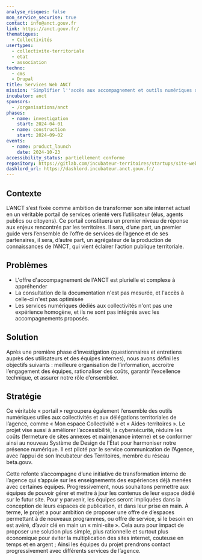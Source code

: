 ```yaml
---
analyse_risques: false
mon_service_securise: true
contact: info@anct.gouv.fr
link: https://anct.gouv.fr/
thematiques:
  - Collectivités
usertypes:
  - collectivite-territoriale
  - etat
  - association
techno:
  - cms
  - Drupal
title: Services Web ANCT
mission: 'Simplifier l''accès aux accompagnement et outils numériques de l''ANCT '
incubator: anct
sponsors:
  - /organisations/anct
phases:
  - name: investigation
    start: 2024-04-01
  - name: construction
    start: 2024-09-02
events:
  - name: product_launch
    date: 2024-10-23
accessibility_status: partiellement conforme
repository: https://gitlab.com/incubateur-territoires/startups/site-web-anct/anct.gouv.fr
dashlord_url: https://dashlord.incubateur.anct.gouv.fr/
---
```

## Contexte

L’ANCT s’est fixée comme ambition de transformer son site internet actuel en un véritable portail de services orienté vers l’utilisateur (élus, agents publics ou citoyens). Ce portail constituera un premier niveau de réponse aux enjeux rencontrés par les territoires. Il sera, d’une part, un premier guide vers l’ensemble de l’offre de services de l’agence et de ses partenaires, il sera, d’autre part, un agrégateur de la production de connaissances de l’ANCT, qui vient éclairer l’action publique territoriale.


## Problèmes

- L'offre d'accompagnement de l'ANCT est plurielle et complexe à appréhender
- La consultation de la documentation n'est pas mesurée, et l'accès à celle-ci n'est pas optimisée
- Les services numériques dédiés aux collectivités n'ont pas une expérience homogène, et ils ne sont pas intégrés avec les accompagnements proposés.

## Solution

Après une première phase d’investigation (questionnaires et entretiens auprès des utilisateurs et des équipes internes), nous avons défini les objectifs suivants : meilleure organisation de l’information, accroitre l’engagement des équipes, rationaliser des coûts, garantir l’excellence technique, et assurer notre rôle d’ensemblier.

## Stratégie

Ce véritable « portail » regroupera également l’ensemble des outils numériques utiles aux collectivités et aux délégations territoriales de l’agence, comme « Mon espace Collectivité » et « Aides-territoires ». Le projet vise aussi à améliorer l’accessibilité, la cybersécurité, réduire les coûts (fermeture de sites annexes et maintenance interne) et se conformer ainsi au nouveau Système de Design de l’État pour harmoniser notre présence numérique. Il est piloté par le service communication de l’Agence, avec l’appui de son Incubateur des Territoires, membre du réseau beta.gouv.

Cette refonte s’accompagne d’une initiative de transformation interne de l’agence qui s’appuie sur les enseignements des expériences déjà menées avec certaines équipes. Progressivement, nous souhaitons permettre aux équipes de pouvoir gérer et mettre à jour les contenus de leur espace dédié sur le futur site. Pour y parvenir, les équipes seront impliquées dans la conception de leurs espaces de publication, et dans leur prise en main.
À terme, le projet a pour ambition de proposer une offre de d’espaces permettant à de nouveaux programmes, ou offre de service, si le besoin en est avéré, d’avoir clé en main un « mini-site ». Cela aura pour impact de proposer une solution plus simple, plus rationnelle et surtout plus économique pour éviter la multiplication des sites internet, couteuse en temps et en argent ;
Ainsi les équipes du projet prendrons contact progressivement avec différents services de l’agence. 


